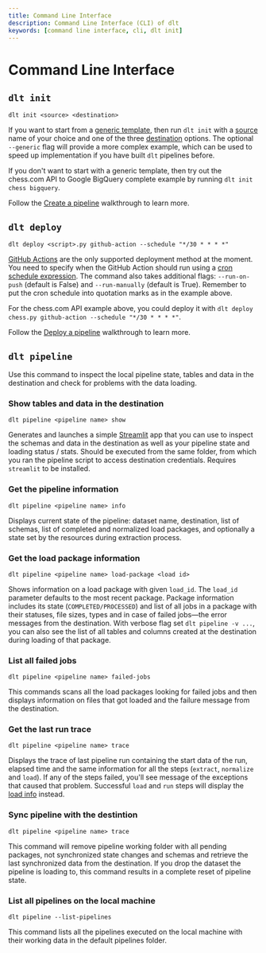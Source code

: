 ```yaml
---
title: Command Line Interface
description: Command Line Interface (CLI) of dlt
keywords: [command line interface, cli, dlt init]
---
```


# Command Line Interface

## `dlt init`

```
dlt init <source> <destination>
```

If you want to start from a [generic template](https://github.com/dlt-hub/python-dlt-init-template),
then run `dlt init` with a [source](../general-usage/glossary.md#source) name of your choice and one of the three
[destination](../general-usage/glossary.md#destination) options. The optional `--generic` flag will provide a more complex
example, which can be used to speed up implementation if you have built `dlt` pipelines before.

If you don't want to start with a generic template, then try out the chess.com API to Google BigQuery
complete example by running `dlt init chess bigquery`.

Follow the [Create a pipeline](../walkthroughs/create-a-pipeline.md) walkthrough to learn more.

## `dlt deploy`

```
dlt deploy <script>.py github-action --schedule "*/30 * * * *"
```

[GitHub Actions](https://github.com/features/actions) are the only supported deployment method at the moment.
You need to specify when the GitHub Action should run using a [cron schedule expression](https://crontab.guru/). The command also takes additional flags: `--run-on-push` (default is False) and `--run-manually` (default is True). Remember to put the cron schedule into quotation marks as in the example above.

For the chess.com API example above, you could deploy it with `dlt deploy chess.py github-action --schedule "*/30 * * * *"`.

Follow the [Deploy a pipeline](../walkthroughs/deploy-a-pipeline.md) walkthrough to learn more.

## `dlt pipeline`

Use this command to inspect the local pipeline state, tables and data in the destination and check for problems with the data loading.

### Show tables and data in the destination

```
dlt pipeline <pipeline name> show
```

Generates and launches a simple [Streamlit](https://streamlit.io/) app that you can use to inspect the schemas and data in the destination as well as your pipeline state and loading status / stats. Should be executed from the same folder, from which you ran the pipeline script to access destination credentials. Requires `streamlit` to be installed.

### Get the pipeline information

```
dlt pipeline <pipeline name> info
```

Displays current state of the pipeline: dataset name, destination, list of schemas, list of completed and normalized load packages, and optionally a state set by the resources during extraction process.

### Get the load package information

```
dlt pipeline <pipeline name> load-package <load id>
```

Shows information on a load package with given `load_id`. The `load_id` parameter defaults to the most recent package. Package information includes its state (`COMPLETED/PROCESSED`) and list of all jobs in a package with their statuses, file sizes, types and in case of failed jobs—the error messages from the destination. With verbose flag set `dlt pipeline -v ...`, you can also see the list of all tables and columns created at the destination during loading of that package.

### List all failed jobs

```
dlt pipeline <pipeline name> failed-jobs
```

This commands scans all the load packages looking for failed jobs and then displays information on files that got loaded and the failure message from the destination.

### Get the last run trace

```
dlt pipeline <pipeline name> trace
```

Displays the trace of last pipeline run containing the start data of the run, elapsed time and the same information for all the steps (`extract`, `normalize` and `load`). If any of the steps failed, you'll see message of the exceptions that caused that problem. Successful `load` and `run` steps will display the [load info](walkthroughs/run-a-pipeline.md) instead.

### Sync pipeline with the destintion

```
dlt pipeline <pipeline name> trace
```

This command will remove pipeline working folder with all pending packages, not synchronized state changes and schemas and retrieve the last synchronized data from the destination. If you drop the dataset the pipeline is loading to, this command results in a complete reset of pipeline state.

### List all pipelines on the local machine
```
dlt pipeline --list-pipelines
```
This command lists all the pipelines executed on the local machine with their working data in the default pipelines folder.